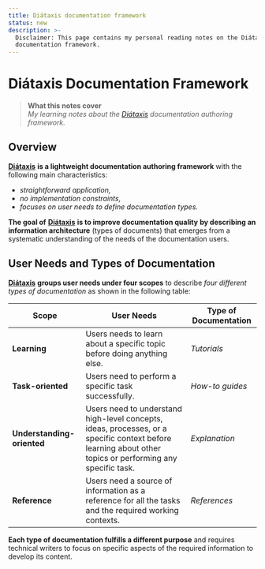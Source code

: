 ```yaml
---
title: Diátaxis documentation framework
status: new
description: >-
  Disclaimer: This page contains my personal reading notes on the Diátaxis
  documentation framework.
---
```


# Diátaxis Documentation Framework

> **What this notes cover**\
> _My learning notes about the_ [_Diátaxis_](https://diataxis.fr/) _documentation authoring framework._

## Overview

[**Diátaxis**](https://diataxis.fr/) **is a lightweight documentation authoring framework** with the following main characteristics:

* _straightforward application,_
* _no implementation constraints,_&#x20;
* _focuses on user needs to define documentation types._

**The goal of** [**Diátaxis**](https://diataxis.fr/) **is to improve documentation quality** **by describing an information architecture** (types of documents) that emerges from a systematic understanding of the needs of the documentation users.

## User Needs and Types of Documentation

[**Diátaxis**](https://diataxis.fr/) **groups user needs under four scopes** to describe _four different types of documentation_ as shown in the following table:

| Scope                      | User Needs                                                                                                                                                | Type of Documentation |
| -------------------------- | --------------------------------------------------------------------------------------------------------------------------------------------------------- | --------------------- |
| **Learning**               | Users needs to learn about a specific topic before doing anything else.                                                                                   | _Tutorials_           |
| **Task-oriented**          | Users need to perform a specific task successfully.                                                                                                       | _How-to guides_       |
| **Understanding-oriented** | Users need to understand high-level concepts, ideas, processes, or a specific context before learning about other topics or performing any specific task. | _Explanation_         |
| **Reference**              | Users need a source of information as a reference for all the tasks and the required working contexts.                                                    | _References_          |

**Each type of documentation fulfills a different purpose** and requires technical writers to focus on specific aspects of the required information to develop its content.
